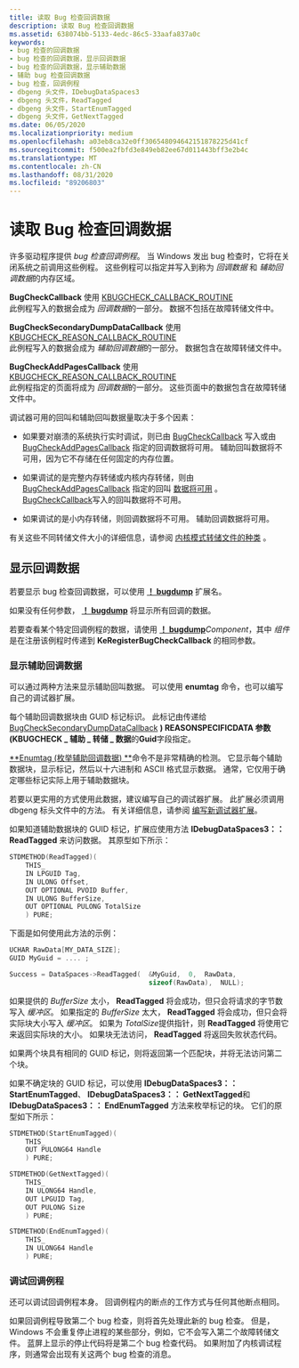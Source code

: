 ```yaml
---
title: 读取 Bug 检查回调数据
description: 读取 Bug 检查回调数据
ms.assetid: 638074bb-5133-4edc-86c5-33aafa837a0c
keywords:
- bug 检查的回调数据
- bug 检查的回调数据，显示回调数据
- bug 检查的回调数据，显示辅助数据
- 辅助 bug 检查回调数据
- bug 检查，回调例程
- dbgeng 头文件，IDebugDataSpaces3
- dbgeng 头文件，ReadTagged
- dbgeng 头文件，StartEnumTagged
- dbgeng 头文件，GetNextTagged
ms.date: 06/05/2020
ms.localizationpriority: medium
ms.openlocfilehash: a03eb8ca32e0ff306548094642151878225d41cf
ms.sourcegitcommit: f500ea2fbfd3e849eb82ee67d011443bff3e2b4c
ms.translationtype: MT
ms.contentlocale: zh-CN
ms.lasthandoff: 08/31/2020
ms.locfileid: "89206803"
---
```

# <a name="reading-bug-check-callback-data"></a>读取 Bug 检查回调数据

许多驱动程序提供 *bug 检查回调例程*。 当 Windows 发出 bug 检查时，它将在关闭系统之前调用这些例程。 这些例程可以指定并写入到称为 *回调数据* 和 *辅助回调数据*的内存区域。

**BugCheckCallback** 使用 [KBUGCHECK_CALLBACK_ROUTINE](/windows-hardware/drivers/ddi/wdm/nc-wdm-kbugcheck_callback_routine)  
此例程写入的数据会成为 *回调数据*的一部分。 数据不包括在故障转储文件中。

**BugCheckSecondaryDumpDataCallback** 使用 [KBUGCHECK_REASON_CALLBACK_ROUTINE](/windows-hardware/drivers/ddi/wdm/nc-wdm-kbugcheck_reason_callback_routine)  
此例程写入的数据会成为 *辅助回调数据*的一部分。 数据包含在故障转储文件中。

**BugCheckAddPagesCallback** 使用 [KBUGCHECK_REASON_CALLBACK_ROUTINE](/windows-hardware/drivers/ddi/wdm/nc-wdm-kbugcheck_reason_callback_routine)  
此例程指定的页面将成为 *回调数据*的一部分。 这些页面中的数据包含在故障转储文件中。

调试器可用的回叫和辅助回叫数据量取决于多个因素：

- 如果要对崩溃的系统执行实时调试，则已由 [BugCheckCallback](/windows-hardware/drivers/ddi/wdm/nc-wdm-kbugcheck_callback_routine) 写入或由 [BugCheckAddPagesCallback](/windows-hardware/drivers/ddi/wdm/nc-wdm-kbugcheck_reason_callback_routine) 指定的回调数据将可用。 辅助回叫数据将不可用，因为它不存储在任何固定的内存位置。

- 如果调试的是完整内存转储或内核内存转储，则由 [BugCheckAddPagesCallback](/windows-hardware/drivers/ddi/wdm/nc-wdm-kbugcheck_reason_callback_routine) 指定的回叫 [数据将可用](/windows-hardware/drivers/ddi/content/wdm/nc-wdm-kbugcheck_reason_callback_routine) 。 [BugCheckCallback](/windows-hardware/drivers/ddi/wdm/nc-wdm-kbugcheck_callback_routine)写入的回叫数据将不可用。

- 如果调试的是小内存转储，则回调数据将不可用。 辅助回调数据将可用。

有关这些不同转储文件大小的详细信息，请参阅 [内核模式转储文件的种类](varieties-of-kernel-mode-dump-files.md) 。

## <a name="displaying-callback-data"></a>显示回调数据

若要显示 bug 检查回调数据，可以使用 [**！ bugdump**](-bugdump.md) 扩展名。

如果没有任何参数， [**！ bugdump**](-bugdump.md) 将显示所有回调的数据。

若要查看某个特定回调例程的数据，请使用 [**！ bugdump**](-bugdump.md)*Component*，其中 *组件* 是在注册该例程时传递到 **KeRegisterBugCheckCallback** 的相同参数。

### <a name="displaying-secondary-callback-data"></a>显示辅助回调数据

可以通过两种方法来显示辅助回叫数据。 可以使用 **enumtag** 命令，也可以编写自己的调试器扩展。

每个辅助回调数据块由 GUID 标记标识。 此标记由传递给[BugCheckSecondaryDumpDataCallback](/windows-hardware/drivers/ddi/wdm/nc-wdm-kbugcheck_reason_callback_routine) **) REASONSPECIFICDATA 参数 (KBUGCHECK \_ 辅助 \_ 转储 \_ 数据**的**Guid**字段指定。

[**Enumtag (枚举辅助回调数据) **](-enumtag--enumerate-secondary-callback-data-.md)命令不是非常精确的检测。 它显示每个辅助数据块，显示标记，然后以十六进制和 ASCII 格式显示数据。 通常，它仅用于确定哪些标记实际上用于辅助数据块。

若要以更实用的方式使用此数据，建议编写自己的调试器扩展。 此扩展必须调用 dbgeng 标头文件中的方法。 有关详细信息，请参阅 [编写新调试器扩展](writing-new-debugger-extensions.md)。

如果知道辅助数据块的 GUID 标记，扩展应使用方法 **IDebugDataSpaces3：： ReadTagged** 来访问数据。 其原型如下所示：

```cpp
STDMETHOD(ReadTagged)(
    THIS_
    IN LPGUID Tag,
    IN ULONG Offset,
    OUT OPTIONAL PVOID Buffer,
    IN ULONG BufferSize,
    OUT OPTIONAL PULONG TotalSize
    ) PURE; 
```

下面是如何使用此方法的示例：

```cpp
UCHAR RawData[MY_DATA_SIZE];
GUID MyGuid = .... ;

Success = DataSpaces->ReadTagged(  &MyGuid,  0,  RawData,
                                   sizeof(RawData),  NULL); 
```

如果提供的 *BufferSize* 太小， **ReadTagged** 将会成功，但只会将请求的字节数写入 *缓冲区*。 如果指定的 *BufferSize* 太大， **ReadTagged** 将会成功，但只会将实际块大小写入 *缓冲区*。 如果为 *TotalSize*提供指针，则 **ReadTagged** 将使用它来返回实际块的大小。 如果块无法访问， **ReadTagged** 将返回失败状态代码。

如果两个块具有相同的 GUID 标记，则将返回第一个匹配块，并将无法访问第二个块。

如果不确定块的 GUID 标记，可以使用 **IDebugDataSpaces3：： StartEnumTagged**、 **IDebugDataSpaces3：： GetNextTagged**和 **IDebugDataSpaces3：： EndEnumTagged** 方法来枚举标记的块。 它们的原型如下所示：

```cpp
STDMETHOD(StartEnumTagged)(
    THIS_
    OUT PULONG64 Handle
    ) PURE;

STDMETHOD(GetNextTagged)(
    THIS_
    IN ULONG64 Handle,
    OUT LPGUID Tag,
    OUT PULONG Size
    ) PURE;

STDMETHOD(EndEnumTagged)(
    THIS_
    IN ULONG64 Handle
    ) PURE;
```

### <a name="debugging-callback-routines"></a>调试回调例程

还可以调试回调例程本身。 回调例程内的断点的工作方式与任何其他断点相同。

如果回调例程导致第二个 bug 检查，则将首先处理此新的 bug 检查。 但是，Windows 不会重复停止进程的某些部分，例如，它不会写入第二个故障转储文件。 蓝屏上显示的停止代码将是第二个 bug 检查代码。 如果附加了内核调试程序，则通常会出现有关这两个 bug 检查的消息。
